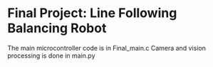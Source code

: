 # Final Project: Line Following Balancing Robot

The main microcontroller code is in Final_main.c
Camera and vision processing is done in main.py
